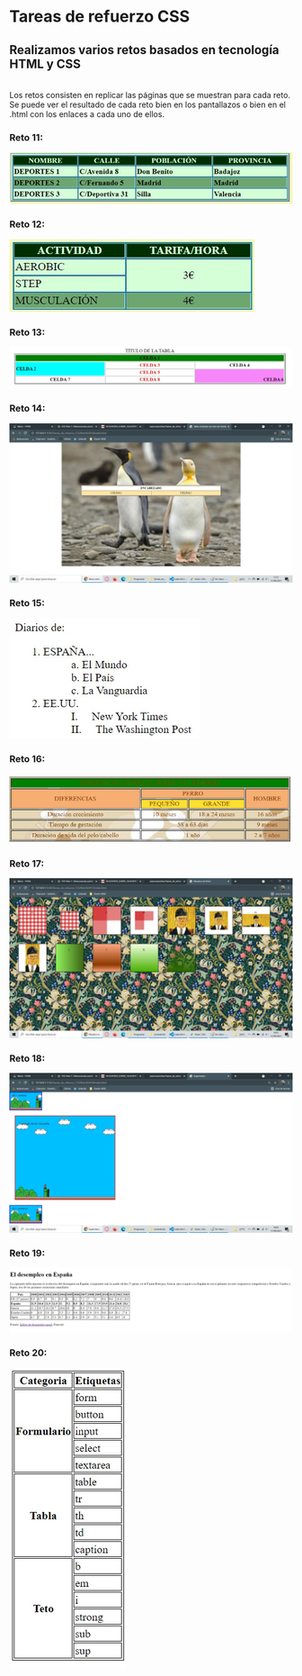 # Tareas de refuerzo CSS

## Realizamos varios retos basados en tecnología HTML y CSS
<br>
Los retos consisten en replicar las páginas que se muestran para cada reto.
<br>
Se puede ver el resultado de cada reto bien en los pantallazos o bien en el .html con los enlaces a cada uno de ellos.

### Reto 11:
![Reto 11](./screenshots/reto11.jpg)
### Reto 12:
![Reto 12](./screenshots/reto12.jpg)
### Reto 13:
![Reto 13](./screenshots/reto13.jpg)
### Reto 14:
![Reto 14](./screenshots/reto14.jpg)
### Reto 15:
![Reto 15](./screenshots/reto15.jpg)
### Reto 16:
![Reto 16](./screenshots/reto16.jpg)
### Reto 17:
![Reto 17](./screenshots/reto17.jpg)
### Reto 18:
![Reto 18](./screenshots/reto18.jpg)
### Reto 19:
![Reto 19](./screenshots/reto19.jpg)
### Reto 20:
![Reto 20](./screenshots/reto20.jpg)